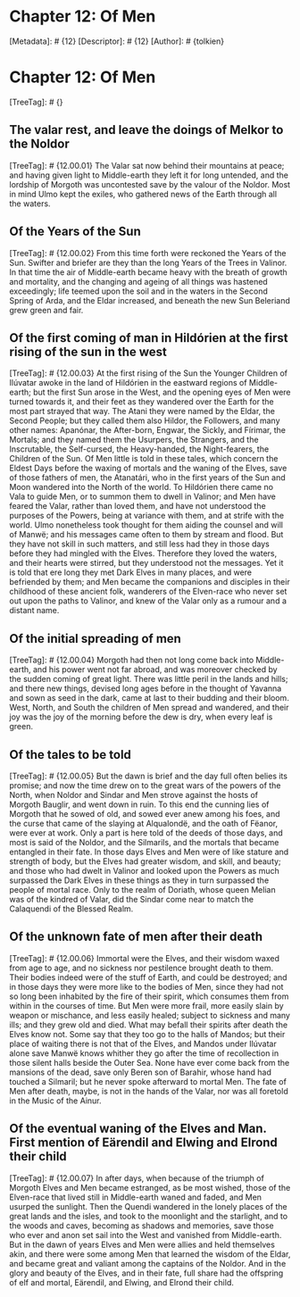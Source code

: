 # Chapter 12: Of Men
[Metadata]: # {12}
[Descriptor]: # {12}
[Author]: # {tolkien}
#  Chapter 12: Of Men
[TreeTag]: # {}
##  The valar rest, and leave the doings of Melkor to the Noldor
[TreeTag]: # {12.00.01}
The Valar sat now behind their mountains at peace; and having given light to Middle-earth they left it for long untended, and the lordship of Morgoth was uncontested save by the valour of the Noldor. Most in mind Ulmo kept the exiles, who gathered news of the Earth through all the waters. 


##  Of the Years of the Sun
[TreeTag]: # {12.00.02}
From this time forth were reckoned the Years of the Sun. Swifter and briefer are they than the long Years of the Trees in Valinor. In that time the air of Middle-earth became heavy with the breath of growth and mortality, and the changing and ageing of all things was hastened exceedingly; life teemed upon the soil and in the waters in the Second Spring of Arda, and the Eldar increased, and beneath the new Sun Beleriand grew green and fair. 


##  Of the first coming of man in Hildórien at the first rising of the sun in the west
[TreeTag]: # {12.00.03}
At the first rising of the Sun the Younger Children of Ilúvatar awoke in the land of Hildórien in the eastward regions of Middle-earth; but the first Sun arose in the West, and the opening eyes of Men were turned towards it, and their feet as they wandered over the Earth for the most part strayed that way. The Atani they were named by the Eldar, the Second People; but they called them also Hildor, the Followers, and many other names: Apanónar, the After-born, Engwar, the Sickly, and Fírimar, the Mortals; and they named them the Usurpers, the Strangers, and the Inscrutable, the Self-cursed, the Heavy-handed, the Night-fearers, the Children of the Sun. Of Men little is told in these tales, which concern the Eldest Days before the waxing of mortals and the waning of the Elves, save of those fathers of men, the Atanatári, who in the first years of the Sun and Moon wandered into the North of the world. To Hildórien there came no Vala to guide Men, or to summon them to dwell in Valinor; and Men have feared the Valar, rather than loved them, and have not understood the purposes of the Powers, being at variance with them, and at strife with the world. Ulmo nonetheless took thought for them aiding the counsel and will of Manwë; and his messages came often to them by stream and flood. But they have not skill in such matters, and still less had they in those days before they had mingled with the Elves. Therefore they loved the waters, and their hearts were stirred, but they understood not the messages. Yet it is told that ere long they met Dark Elves in many places, and were befriended by them; and Men became the companions and disciples in their childhood of these ancient folk, wanderers of the Elven-race who never set out upon the paths to Valinor, and knew of the Valar only as a rumour and a distant name. 


##  Of the initial spreading of men
[TreeTag]: # {12.00.04}
Morgoth had then not long come back into Middle-earth, and his power went not far abroad, and was moreover checked by the sudden coming of great light. There was little peril in the lands and hills; and there new things, devised long ages before in the thought of Yavanna and sown as seed in the dark, came at last to their budding and their bloom.  West, North, and South the children of Men spread and wandered, and their joy was the joy of the morning before the dew is dry, when every leaf is green. 


##  Of the tales to be told
[TreeTag]: # {12.00.05}
But the dawn is brief and the day full often belies its promise; and now the time drew on to the great wars of the powers of the North, when Noldor and Sindar and Men strove against the hosts of Morgoth Bauglir, and went down in ruin. To this end the cunning lies of Morgoth that he sowed of old, and sowed ever anew among his foes, and the curse that came of the slaying at Alqualondë, and the oath of Fëanor, were ever at work. Only a part is here told of the deeds of those days, and most is said of the Noldor, and the Silmarils, and the mortals that became entangled in their fate. In those days Elves and Men were of like stature and strength of body, but the Elves had greater wisdom, and skill, and beauty; and those who had dwelt in Valinor and looked upon the Powers as much surpassed the Dark Elves in these things as they in turn surpassed the people of mortal race. Only to the realm of Doriath, whose queen Melian was of the kindred of Valar, did the Sindar come near to match the Calaquendi of the Blessed Realm. 


##  Of the unknown fate of men after their death
[TreeTag]: # {12.00.06}
Immortal were the Elves, and their wisdom waxed from age to age, and no sickness nor pestilence brought death to them. Their bodies indeed were of the stuff of Earth, and could be destroyed; and in those days they were more like to the bodies of Men, since they had not so long been inhabited by the fire of their spirit, which consumes them from within in the courses of time. But Men were more frail, more easily slain by weapon or mischance, and less easily healed; subject to sickness and many ills; and they grew old and died. What may befall their spirits after death the Elves know not. Some say that they too go to the halls of Mandos; but their place of waiting there is not that of the Elves, and Mandos under Ilúvatar alone save Manwë knows whither they go after the time of recollection in those silent halls beside the Outer Sea.  None have ever come back from the mansions of the dead, save only Beren son of Barahir, whose hand had touched a Silmaril; but he never spoke afterward to mortal Men. The fate of Men after death, maybe, is not in the hands of the Valar, nor was all foretold in the Music of the Ainur. 


##  Of the eventual waning of the Elves and Man. First mention of Eärendil and Elwing and Elrond their child
[TreeTag]: # {12.00.07}
In after days, when because of the triumph of Morgoth Elves and Men became estranged, as be most wished, those of the Elven-race that lived still in Middle-earth waned and faded, and Men usurped the sunlight.  Then the Quendi wandered in the lonely places of the great lands and the isles, and took to the moonlight and the starlight, and to the woods and caves, becoming as shadows and memories, save those who ever and anon set sail into the West and vanished from Middle-earth. But in the dawn of years Elves and Men were allies and held themselves akin, and there were some among Men that learned the wisdom of the Eldar, and became great and valiant among the captains of the Noldor. And in the glory and beauty of the Elves, and in their fate, full share had the offspring of elf and mortal, Eärendil, and Elwing, and Elrond their child. 

